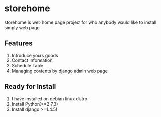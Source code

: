storehome
=========

storehome is web home page project for who anybody would like to install simply web page.

Features
--------

1. Introduce yours goods
2. Contact Information
3. Schedule Table
4. Managing contents by django admin web page

Ready for Install
-----------------

1. I have installed on debian linux distro.
2. Install Python(>=2.7.3)
3. Install django(>=1.4.5)


